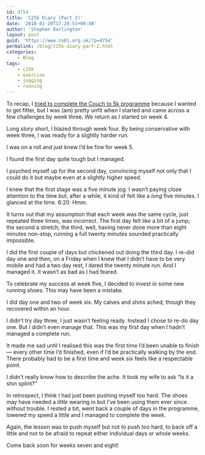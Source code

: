 ```yaml
---
id: 4754
title: 'C25k Diary (Part 2)'
date: '2018-02-20T17:28:51+00:00'
author: 'Stephen Darlington'
layout: post
guid: 'https://www.zx81.org.uk/?p=4754'
permalink: /blog/c25k-diary-part-2.html
categories:
    - Blog
tags:
    - c25k
    - exercise
    - jogging
    - running
---
```


To recap, I [tried to complete the Couch to 5k programme](https://www.zx81.org.uk/blog/c25k-diary.html) because I wanted to get fitter, but I was (am) pretty unfit when I started and came across a few challenges by week three. We return as I started on week 4.

Long story short, I blazed through week four. By being conservative with week three, I was ready for a slightly harder run.

I was on a roll and just knew I’d be fine for week 5.

I found the first day quite tough but I managed.

I psyched myself up for the second day, convincing myself not only that I could do it but maybe even at a slightly higher speed.

I knew that the first stage was a five minute jog. I wasn’t paying close attention to the time but, after a while, it kind of felt like a *long* five minutes. I glanced at the time. 6:20. Hmm.

It turns out that my assumption that each week was the same cycle, just repeated three times, was incorrect. The first day felt like a bit of a jump; the second a stretch; the third, well, having never done more than eight minutes non-stop, running a full twenty minutes sounded practically impossible.

I did the first couple of days but chickened out doing the third day. I re-did day one and then, on a Friday when I knew that I didn’t have to be very mobile and had a two day rest, I dared the twenty minute run. And I managed it. It wasn’t as bad as I had feared.

To celebrate my success at week five, I decided to invest in some new running shoes. This may have been a mistake.

I did day one and two of week six. My calves and shins ached, though they recovered within an hour.

I didn’t try day three, I just wasn’t feeling ready. Instead I chose to re-do day one. But I didn’t even manage that. This was my first day when I hadn’t managed a complete run.

It made me sad until I realised this was the first time I’d been unable to finish — every other time I’d finished, even if I’d be practically walking by the end. There probably had to be a first time and week six feels like a respectable point.

I didn’t really know how to describe the ache. It took my wife to ask “Is it a shin splint?”

In retrospect, I think I had just been pushing myself too hard. The shoes may have needed a *little* wearing in but I’ve been using them ever since without trouble. I rested a bit, went back a couple of days in the programme, lowered my speed a little and I managed to complete the week.

Again, the lesson was to push myself but not to push *too* hard, to back off a little and not to be afraid to repeat either individual days or whole weeks.

Come back soon for weeks seven and eight!